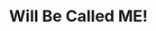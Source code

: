 ---
pid: ch892
title: Will Be Called ME!
location_transcription: Thomas Pain Plaza
coordinates: "[-75.163655215591, 39.9536641]"
zipcode: '19107'
gen_neighborhood: Center City
neighborhood: Washington Square West,Avenue of The Arts,Midtown Village,Chinatown
outside_phl: 
age: '57'
age_range: 50-59
instagram: 
image_file_name: ch_892.jpg
proposal_transcription: Please Replace Frank Rizzo!
topic: Person,History,Social Justice
topic_summary: 0, 0, 0, 0
type: Sculpture Statue
keywords_other: rizzo, frank rizzo
credit: 
image_labels: 
twitter: 
facebook: 
permalink: "/monuments/ch892/"
layout: item-page
---